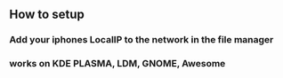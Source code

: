## How to setup

### Add your iphones LocalIP to the network in the file manager

### works on KDE PLASMA, LDM, GNOME, Awesome
